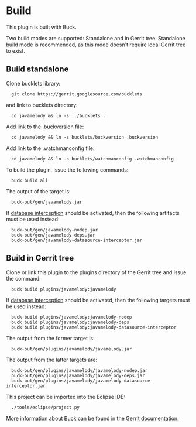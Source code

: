 Build
=====

This plugin is built with Buck.

Two build modes are supported: Standalone and in Gerrit tree. Standalone
build mode is recommended, as this mode doesn't require local Gerrit
tree to exist.

Build standalone
----------------

Clone bucklets library:

```
  git clone https://gerrit.googlesource.com/bucklets

```
and link to bucklets directory:

```
  cd javamelody && ln -s ../bucklets .
```

Add link to the .buckversion file:

```
  cd javamelody && ln -s bucklets/buckversion .buckversion
```

Add link to the .watchmanconfig file:

```
  cd javamelody && ln -s bucklets/watchmanconfig .watchmanconfig
```

To build the plugin, issue the following commands:

```
  buck build all
```

The output of the target is:

```
  buck-out/gen/javamelody.jar
```

If [database interception](database-monitoring.html) should be activated,
then the following artifacts must be used instead:

```
  buck-out/gen/javamelody-nodep.jar
  buck-out/gen/javamelody-deps.jar
  buck-out/gen/javamelody-datasource-interceptor.jar
```

Build in Gerrit tree
--------------------

Clone or link this plugin to the plugins directory of the Gerrit tree
and issue the command:

```
  buck build plugins/javamelody:javamelody
```

If [database interception](database-monitoring.html) should be activated,
then the following targets must be used instead:

```
  buck build plugins/javamelody:javamelody-nodep
  buck build plugins/javamelody:javamelody-deps
  buck build plugins/javamelody:javamelody-datasource-interceptor
```

The output from the former target is:

```
  buck-out/gen/plugins/javamelody/javamelody.jar
```

The output from the latter targets are:

```
  buck-out/gen/plugins/javamelody/javamelody-nodep.jar
  buck-out/gen/plugins/javamelody/javamelody-deps.jar
  buck-out/gen/plugins/javamelody/javamelody-datasource-interceptor.jar
```

This project can be imported into the Eclipse IDE:

```
  ./tools/eclipse/project.py
```

More information about Buck can be found in the [Gerrit
documentation](../../../Documentation/dev-buck.html).
